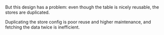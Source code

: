 But this design has a problem: even though the table is nicely
reusable, the stores are duplicated. 

Duplicating the store config is poor reuse and higher maintenance, and fetching the data twice is inefficient.